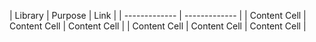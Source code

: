 | Library  | Purpose | Link |
| ------------- | ------------- |
| Content Cell  | Content Cell  |  Content Cell  |
| Content Cell  | Content Cell  |  Content Cell  |
